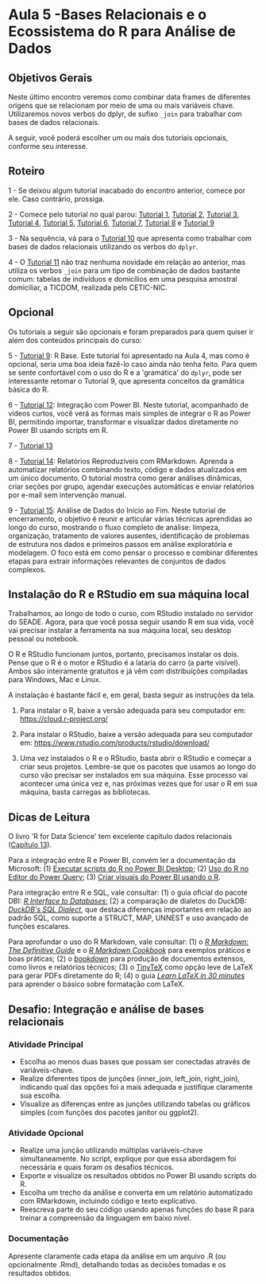 # Aula 5 -Bases Relacionais e o Ecossistema do R para Análise de Dados

## Objetivos Gerais

Neste último encontro veremos como combinar data frames de diferentes origens que se relacionam por meio de uma ou mais variáveis chave. Utilizaremos novos verbos do dplyr, de sufixo `_join` para trabalhar com bases de dados relacionais.

A seguir, você poderá escolher um ou mais dos tutoriais opcionais, conforme seu interesse. 

## Roteiro

<!--- 0 - Às 8h30 faremos um encontro virtual (Teams) para falarmos dos objetivos de hoje e tirarmos dúvidas sobre a aula passada. --->

1 - Se deixou algum tutorial inacabado do encontro anterior, comece por ele. Caso contrário, prossiga.

2 - Comece pelo tutorial no qual parou: [Tutorial 1](/tutorial/tutorial-01.md), [Tutorial 2](/tutorial/tutorial-02.md), [Tutorial 3](/tutorial/tutorial-03.md), [Tutorial 4](/tutorial/tutorial-04.md), [Tutorial 5](/tutorial/tutorial-05.md), [Tutorial 6](/tutorial/tutorial-06.md), [Tutorial 7](/tutorial/tutorial-07.md), [Tutorial 8](/tutorial/tutorial-08.md) e [Tutorial 9](/tutorial/tutorial-09.md)

3 - Na sequência, vá para o [Tutorial 10](/tutorial/tutorial-10.md) que apresenta como trabalhar com bases de dados relacionais utilizando os verbos do `dplyr`.

4 - O [Tutorial 11](/tutorial/tutorial-11.md) não traz nenhuma novidade em relação ao anterior, mas utiliza os verbos `_join` para um tipo de combinação de dados bastante comum: tabelas de indivíduos e domicílios em uma pesquisa amostral domiciliar, a TICDOM, realizada pelo CETIC-NIC.

## Opcional

Os tutoriais a seguir são opcionais e foram preparados para quem quiser ir além dos conteúdos principais do curso:

5 - [Tutorial 9](/tutorial/tutorial-09.md): R Base. Este tutorial foi apresentado na Aula 4, mas como é opcional, seria uma boa ideia fazê-lo caso ainda não tenha feito. Para quem se sente confortável com o uso do R e a 'gramática' do `dplyr`, pode ser interessante retomar o Tutorial 9, que apresenta conceitos da gramática básica do R.

6 - [Tutorial 12](/tutorial/tutorial-12.md): Integração com Power BI.
Neste tutorial, acompanhado de vídeos curtos, você verá as formas mais simples de integrar o R ao Power BI, permitindo importar, transformar e visualizar dados diretamente no Power BI usando scripts em R.

7 - [Tutorial 13](/tutorial/tutorial-13.md)

8 - [Tutorial 14](/tutorial/tutorial-14.md): Relatórios Reproduzíveis com RMarkdown.
Aprenda a automatizar relatórios combinando texto, código e dados atualizados em um único documento. O tutorial mostra como gerar análises dinâmicas, criar seções por grupo, agendar execuções automáticas e enviar relatórios por e-mail sem intervenção manual.

9 - [Tutorial 15](/tutorial/tutorial-15.md): Análise de Dados do Início ao Fim.
 Neste tutorial de encerramento, o objetivo é reunir e articular várias técnicas aprendidas ao longo do curso, mostrando o fluxo completo de análise: limpeza, organização, tratamento de valores ausentes, identificação de problemas de estrutura nos dados e primeiros passos em análise exploratória e modelagem. O foco está em como pensar o processo e combinar diferentes etapas para extrair informações relevantes de conjuntos de dados complexos.

 
## Instalação do R e RStudio em sua máquina local

Trabalhamos, ao longo de todo o curso, com RStudio instalado no servidor do SEADE. Agora, para que você possa seguir usando R em sua vida, você vai precisar instalar a ferramenta na sua máquina local, seu desktop pessoal ou notebook.

O R e RStudio funcionam juntos, portanto, precisamos instalar os dois. Pense que o R é o motor e RStudio é a lataria do carro (a parte visível). Ambos são inteiramente gratuitos e já vêm com distribuições compiladas para Windows, Mac e Linux.

A instalação é bastante fácil e, em geral, basta seguir as instruções da tela.

1.  Para instalar o R, baixe a versão adequada para seu computador em: <https://cloud.r-project.org/>

2.  Para instalar o RStudio, baixe a versão adequada para seu computador em: <https://www.rstudio.com/products/rstudio/download/>

3.  Uma vez instalados o R e o RStudio, basta abrir o RStudio e começar a criar seus projetos. Lembre-se que os pacotes que usamos ao longo do curso vão precisar ser instalados em sua máquina. Esse processo vai acontecer uma única vez e, nas próximas vezes que for usar o R em sua máquina, basta carregas as bibliotecas.

<!--- ## Avaliação do curso

Criamos um formulário para que você possa avaliar a qualidade do curso oferecido. Assim, esperamos aprimorar os conteúdos e metodologia para as próximas edições. Acesse e preencha o formulário [aqui](https://forms.gle/DRwwt25QohxD4p596). --->

## Dicas de Leitura

O livro 'R for Data Science' tem excelente capítulo dados relacionais ([Capítulo 13](https://r4ds.had.co.nz/relational-data.html)).

Para a integração entre R e Power BI, convém ler a documentação da Microsoft: (1) [Executar scripts do R no Power BI Desktop](https://docs.microsoft.com/pt-br/power-bi/connect-data/desktop-r-scripts); (2) [Uso do R no Editor do Power Query](https://docs.microsoft.com/pt-br/power-bi/connect-data/desktop-r-in-query-editor); (3) [Criar visuais do Power BI usando o R](https://docs.microsoft.com/pt-br/power-bi/create-reports/desktop-r-visuals).

Para integração entre R e SQL, vale consultar: (1) o guia oficial do pacote DBI: [*R Interface to Databases*](https://dbi.r-dbi.org/); (2) a comparação de dialetos do DuckDB:   [*DuckDB's SQL Dialect*](https://duckdb.org/docs/stable/sql/dialect/overview),  que destaca diferenças importantes em relação ao padrão SQL, como suporte a STRUCT, MAP, UNNEST e uso avançado de funções escalares.

Para aprofundar o uso do R Markdown, vale consultar: (1) o [*R Markdown: The Definitive Guide*](https://bookdown.org/yihui/rmarkdown/) e o [*R Markdown Cookbook*](https://bookdown.org/yihui/rmarkdown-cookbook/) para exemplos práticos e boas práticas; (2) o [*bookdown*](https://bookdown.org/yihui/bookdown/) para produção de documentos extensos, como livros e relatórios técnicos; (3) o [TinyTeX](https://yihui.org/tinytex/) como opção leve de LaTeX para gerar PDFs diretamente do R; (4) o guia [*Learn LaTeX in 30 minutes*](https://www.overleaf.com/learn/latex/Learn_LaTeX_in_30_minutes) para aprender o básico sobre formatação com LaTeX.


## Desafio: Integração e análise de bases relacionais


### Atividade Principal

  - Escolha ao menos duas bases que possam ser conectadas através de variáveis-chave.
  - Realize diferentes tipos de junções (inner_join, left_join, right_join), indicando qual das opções foi a mais adequada e justifique claramente sua escolha.
  - Visualize as diferenças entre as junções utilizando tabelas ou gráficos simples (com funções dos pacotes janitor ou ggplot2).


### Atividade Opcional 
  - Realize uma junção utilizando múltiplas variáveis-chave simultaneamente. No script, explique por que essa abordagem foi necessária e quais foram os desafios técnicos.
  - Exporte e visualize os resultados obtidos no Power BI usando scripts do R.
  - Escolha um trecho da análise e converta em um relatório automatizado com RMarkdown, incluindo código e texto explicativo.
  - Reescreva parte do seu código usando apenas funções do base R para treinar a compreensão da linguagem em baixo nível.


### Documentação

Apresente claramente cada etapa da análise em um arquivo .R (ou opcionalmente .Rmd), detalhando todas as decisões tomadas e os resultados obtidos.

